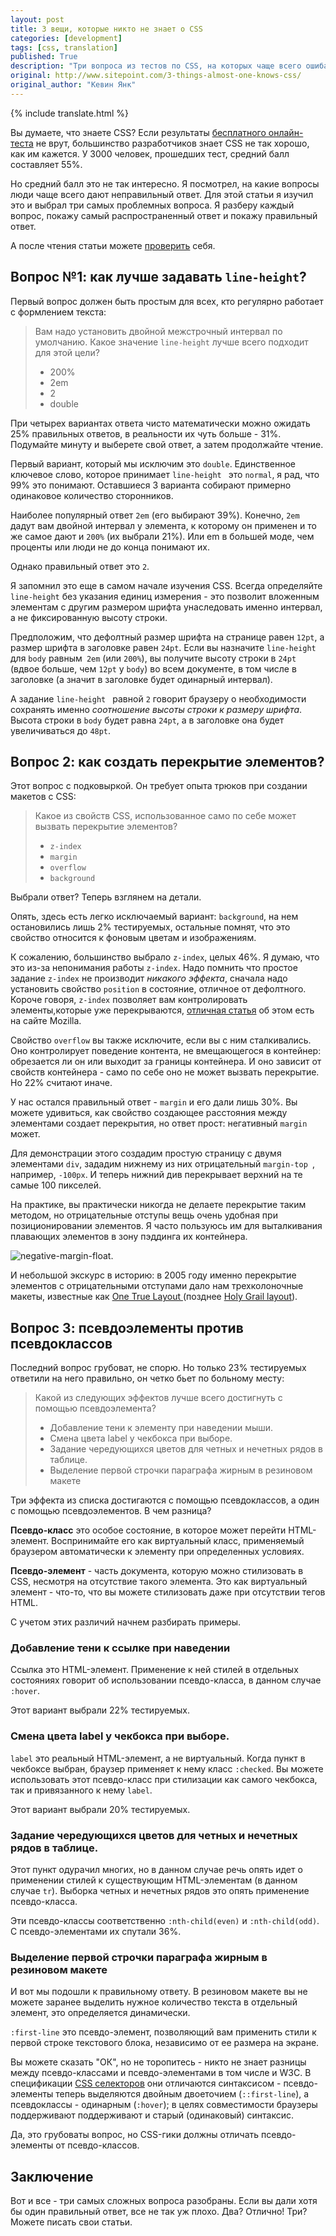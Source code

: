 ```yaml
---
layout: post
title: 3 вещи, которые никто не знает о CSS
categories: [development]
tags: [css, translation]
published: True
description: "Три вопроса из тестов по CSS, на которых чаще всего ошибаются разработчики."
original: http://www.sitepoint.com/3-things-almost-one-knows-css/
original_author: "Кевин Янк"
---
```


{% include translate.html %}

Вы думаете, что знаете CSS? Если результаты [бесплатного онлайн-теста](https://sitthetest.com/tests) не врут, большинство разработчиков знает CSS не так хорошо, как им кажется. У 3000 человек, прошедших тест, средний балл составляет 55%.

Но средний балл это не так интересно. Я посмотрел, на какие вопросы люди чаще всего дают неправильный ответ. Для этой статьи я изучил это и выбрал три самых проблемных вопроса. Я разберу каждый вопрос, покажу самый распространенный ответ и покажу правильный ответ.

А после чтения статьи можете [проверить](https://sitthetest.com/tests) себя.

## Вопрос №1: как лучше задавать `line-height`?

Первый вопрос должен быть простым для всех, кто регулярно работает с формлением текста:

>Вам надо установить двойной межстрочный интервал по умолчанию. Какое значение `line-height` лучше всего подходит для этой цели?
>* 200%
>* 2em
>* 2
>* double

При четырех вариантах ответа чисто математически можно ожидать 25% правильных ответов, в реальности их чуть больше - 31%. Подумайте минуту и выберете свой ответ, а затем продолжайте чтение.

Первый вариант, который мы исключим это `double`. Единственное ключевое слово, которое принимает `line-height ` это `normal`, я  рад, что 99% это понимают. Оставшиеся 3 варианта собирают примерно одинаковое количество сторонников.

Наиболее популярный ответ `2em` (его выбирают 39%). Конечно, `2em` дадут вам двойной интервал у элемента, к которому он применен и то же самое дают и `200%` (их выбрали 21%). Или em в большей моде, чем проценты или люди не до конца понимают их.

Однако правильный ответ это `2`.

Я запомнил это еще в самом начале изучения CSS. Всегда определяйте `line-height` без указания единиц измерения - это позволит вложенным элементам с другим размером шрифта унаследовать именно интервал, а не фиксированную высоту строки.

Предположим, что дефолтный размер шрифта на странице равен `12pt`, а размер шрифта в заголовке равен `24pt`. Если вы назначите `line-height` для `body` равным` 2em` (или `200%`), вы получите высоту строки в `24pt` (вдвое больше, чем `12pt` у `body`) во всем документе, в том числе в заголовке (а значит в заголовке будет одинарный интервал).

А задание `line-height ` равной `2` говорит браузеру о необходимости сохранять именно *соотношение высоты строки к размеру шрифта*. Высота строки в `body` будет равна `24pt`, а в заголовке она будет увеличиваться до `48pt`.

## Вопрос 2: как создать перекрытие элементов?

Этот вопрос  с подковыркой. Он требует опыта трюков при создании макетов с CSS:

>Какое из свойств  CSS, использованное само по себе может вызвать перекрытие элементов?
> 
>* `z-index`
>* `margin`
>* `overflow`
>* `background`

Выбрали ответ? Теперь взглянем на детали. 

Опять, здесь есть легко исключаемый вариант: `background`, на нем остановились лишь 2% тестируемых, остальные помнят, что это свойство относится к фоновым цветам и изображениям.

К сожалению, большинство выбрало `z-index`, целых 46%. Я думаю, что это из-за непонимания работы `z-index`. Надо помнить что простое задание `z-index` не производит *никакого эффекта*, сначала надо установить свойство `position` в состояние, отличное от дефолтного. Короче говоря, `z-index` позволяет вам контролировать элементы,которые уже перекрываются, [отличная статья](https://developer.mozilla.org/en-US/docs/Web/Guide/CSS/Understanding_z_index) об этом есть на сайте Mozilla.

Свойство `overflow` вы также исключите, если вы с ним сталкивались. Оно контролирует поведение контента, не вмещающегося в контейнер: обрезается ли он или выходит за границы контейнера. И оно зависит от свойств контейнера - само по себе оно не может вызвать перекрытие. Но 22% считают иначе.

У нас остался правильный ответ - `margin` и его дали лишь 30%. Вы можете удивиться, как свойство создающее расстояния между элементами создает перекрытия, но ответ прост: негативный `margin` может.

Для демонстрации этого создадим простую страницу с двумя элементами `div`, зададим нижнему из них отрицательный `margin-top `, например, `-100px`. И теперь нижний див перекрывает верхний на те самые 100 пикселей.

На практике, вы практически никогда не делаете перекрытие таким методом, но отрицательные отступы вещь очень удобная при позиционировании элементов. Я часто пользуюсь им для выталкивания плавающих элементов в зону пэддинга их контейнера.

![negative-margin-float.](/images/development/1429090154fig-negative-margin-float.png)

И небольшой экскурс в историю: в 2005 году именно перекрытие элементов с отрицательными отступами дало нам трехколоночные макеты, известные как [ One True Layout ](http://positioniseverything.net/articles/onetruelayout/) (позднее [Holy Grail layout](http://alistapart.com/article/holygrail)).

## Вопрос 3: псевдоэлементы против псевдоклассов

Последний вопрос грубоват, не спорю. Но только 23% тестируемых ответили на него правильно, он четко бьет по больному месту:

>Какой из следующих эффектов лучше всего достигнуть с помощью псевдоэлемента?
> 
>* Добавление тени к элементу при наведении мыши.
>* Смена цвета label у чекбокса при выборе.
>* Задание чередующихся цветов для четных и нечетных рядов в таблице.
>* Выделение первой строчки параграфа жирным в  резиновом макете 


Три эффекта из списка достигаются  с помощью псевдоклассов, а один с помощью псевдоэлементов. В чем разница?

**Псевдо-класс** это особое состояние, в которое может перейти HTML-элемент. Воспринимайте его как виртуальный класс, применяемый браузером автоматически к элементу при определенных условиях.

**Псевдо-элемент** - часть документа, которую можно стилизовать в CSS, несмотря на отсутствие такого элемента. Это как виртуальный элемент - что-то, что вы можете стилизовать даже при отсутствии тегов HTML.

С  учетом этих различий начнем разбирать примеры. 

### Добавление тени  к ссылке при наведении

Ссылка это HTML-элемент. Применение к ней стилей в отдельных состояниях говорит об использовании псевдо-класса, в данном случае `:hover`.

Этот вариант выбрали 22% тестируемых.

### Смена цвета label у чекбокса при выборе.

`label` это реальный HTML-элемент, а не виртуальный. Когда пункт в чекбоксе выбран, браузер применяет к нему класс `:checked`. Вы можете использовать этот псевдо-класс при стилизации как самого чекбокса, так и привязанного к нему `label`.

Этот вариант выбрали 20% тестируемых.

### Задание чередующихся цветов для четных и нечетных рядов в таблице.

Этот пункт одурачил многих, но в данном случае речь опять идет о применении стилей к существующим HTML-элементам (в данном случае `tr`). Выборка четных и нечетных рядов это опять применение псевдо-класса.

Эти псевдо-классы соответственно `:nth-child(even)` и `:nth-child(odd)`. С псевдо-элементами их спутали 36%.

### Выделение первой строчки параграфа жирным в  резиновом макете 

И вот мы подошли к правильному ответу. В резиновом макете вы не можете заранее выделить нужное количество текста в отдельный элемент, это определяется динамически.

`:first-line` это псевдо-элемент, позволяющий вам применить стили к первой строке текстового блока, независимо от ее размера на экране.

Вы можете сказать "ОК", но не торопитесь - никто не знает разницы между псевдо-классами и псевдо-элементами  в том числе и W3С.  В спецификации [CSS селекторов](http://dev.w3.org/csswg/selectors-3/#pseudo-elements) они отличаются синтаксисом - псевдо-элементы теперь выделяются двойным двоеточием (`::first-line`), а псевдоклассы - одинарным (`:hover`);  в целях совместимости браузеры поддерживают поддерживают и старый (одинаковый) синтаксис.

Да, это грубоваты вопрос, но CSS-гики должны отличать псевдо-элементы от псевдо-классов.

## Заключение

Вот и все - три самых сложных вопроса разобраны. Если вы дали хотя бы один правильный ответ, все не так уж плохо. Два? Отлично! Три? Можете писать свои статьи.